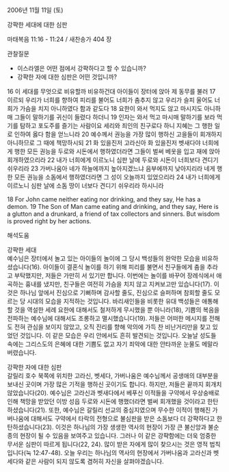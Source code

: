 2006년 11월 11일 (토)

강퍅한 세대에 대한 심판



마태복음 11:16 - 11:24 / 새찬송가 404 장


관찰질문
- 이스라엘은 어떤 점에서 강퍅하다고 할 수 있습니까?
- 강퍅한 자에 대한 심판은 어떤 것입니까?

16 이 세대를 무엇으로 비유할까 비유하건대 아이들이 장터에 앉아 제 동무를 불러 17 이르되 우리가 너희를 향하여 피리를 불어도 너희가 춤추지 않고 우리가 슬피 울어도 너희가 가슴을 치지 아니하였다 함과 같도다 18 요한이 와서 먹지도 않고 마시지도 아니하매 그들이 말하기를 귀신이 들렸다 하더니 19 인자는 와서 먹고 마시매 말하기를 보라 먹기를 탐하고 포도주를 즐기는 사람이요 세리와 죄인의 친구로다 하니 지혜는 그 행한 일로 인하여 옳다 함을 얻느니라 20 예수께서 권능을 가장 많이 행하신 고을들이 회개하지 아니하므로 그 때에 책망하시되 21 화 있을진저 고라신아 화 있을진저 벳새다야 너희에게 행한 모든 권능을 두로와 시돈에서 행하였더라면 그들이 벌써 베옷을 입고 재에 앉아 회개하였으리라 22 내가 너희에게 이르노니 심판 날에 두로와 시돈이 너희보다 견디기 쉬우리라 23 가버나움아 네가 하늘에까지 높아지겠느냐 음부에까지 낮아지리라 네게 행한 모든 권능을 소돔에서 행하였더라면 그 성이 오늘까지 있었으리라 24 내가 너희에게 이르노니 심판 날에 소돔 땅이 너보다 견디기 쉬우리라 하시니라  

18  For John came neither eating nor drinking, and they say, He has a demon. 19  The Son of Man came eating and drinking, and they say, Here is a glutton and a drunkard, a friend of tax collectors and sinners. But wisdom is proved right by her actions.

해석도움





강퍅한 세대  
예수님은 장터에서 놀고 있는 아이들의 놀이에 그 당시 백성들의 완악한 모습을 비유하셨습니다(16). 아이들이 결혼식 놀이를 하기 위해 피리를 불면서 친구들에게 춤을 추라고 부탁했지만, 저들은 가만히 서 있기만 합니다. 이번에는 놀이를 바꾸어 장례식에서 애곡하는 흉내를 냈지만, 친구들은 여전히 가슴을 치지 않고 지켜보고만 있습니다(17). 이것은 하나님 앞에서 진심으로 기뻐하며 감사할 줄도, 진심으로 슬퍼하며 참회할 줄도 모르는 당 시대의 모습을 지적하는 것입니다. 바리새인들을 비롯한 유대 백성들은 애통해 할 것을 역설한 세례 요한에 대해서도 철저하게 무시했을 뿐 아니라(18), 기쁨의 복음을 전파하는 예수님에 대해서도 조롱하고 멸시했습니다(19). 저들은 어떠한 메시지를 전해도 전혀 관심을 보이지 않았고, 오직 진리를 향해 악의에 가득 찬 비난거리만을 찾고 있었던 것입니다. 이 같은 모습은 우리 안에서도 흔히 발견되는 것입니다. 오늘날 성도들 속에는 그리스도의 은혜에 대한 기쁨도 없고 자기 죄악에 대한 안타까운 눈물도 메말라버렸습니다.

강퍅한 자에 대한 심판  
갈릴리 호수 북쪽에 위치한 고라신, 벳세다, 가버나움은 예수님께서 공생애의 대부분을 보내신 곳이며 가장 많은 기적을 행하신 곳이기도 합니다. 하지만, 저들은 끝까지 회개치 않았습니다(20). 예수님은 고라신과 벳새다에서 베푸신 이적들을 구약에서 우상숭배로 인해 책망을 받았던 이방 성읍 두로와 시돈에 행했더라면 벌써 회개했을 것이라고 한탄하셨습니다(21). 또한, 예수님은 갈릴리 선교의 중심지였으며 무수한 이적이 행해진 가버나움에 대해서도 구약에서 타락의 전형으로 불심판을 받은 소돔보다 더 강퍅하다고 한탄하셨습니다(23). 이것은 하나님의 가장 생생한 역사의 현장이 가장 큰 불신앙과 불순종의 현장이 될 수 있음을 보여주고 있습니다. 그러나 이 같은 강퍅함에는 더욱 엄중한 무서운 심판이 따르게 됩니다(22, 24). 많이 받은 자에게 많이 찾으시는 것은 영적 법칙입니다(눅 12:47-48). 오늘 우리는 하나님의 역사의 현장에서 가버나움과 고라신과 벳세다와 같은 사람이 되지 않도록 겸허히 자신을 살펴야겠습니다.